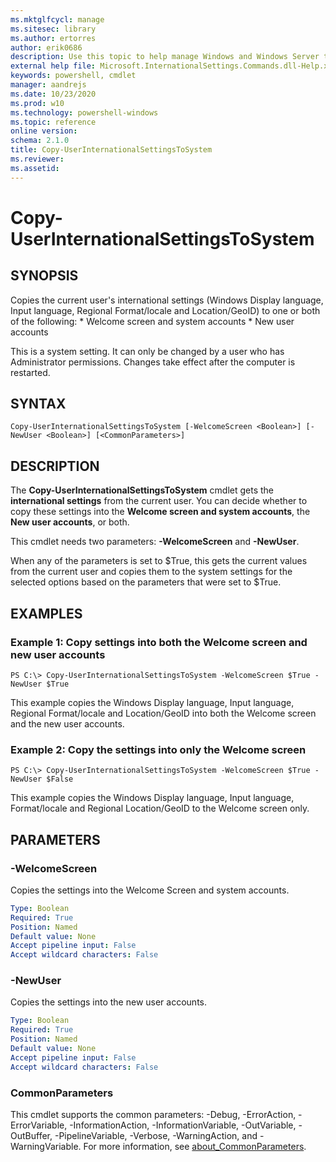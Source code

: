 ```yaml
---
ms.mktglfcycl: manage
ms.sitesec: library
ms.author: ertorres
author: erik0686
description: Use this topic to help manage Windows and Windows Server technologies with Windows PowerShell.
external help file: Microsoft.InternationalSettings.Commands.dll-Help.xml
keywords: powershell, cmdlet
manager: aandrejs
ms.date: 10/23/2020
ms.prod: w10
ms.technology: powershell-windows
ms.topic: reference
online version: 
schema: 2.1.0
title: Copy-UserInternationalSettingsToSystem
ms.reviewer:
ms.assetid: 
---
```


# Copy-UserInternationalSettingsToSystem

## SYNOPSIS
Copies the current user's international settings (Windows Display language, Input language, Regional Format/locale and Location/GeoID) to one or both of the following:
    * Welcome screen and system accounts
    * New user accounts

This is a system setting. It can only be changed by a user who has Administrator permissions. Changes take effect after the computer is restarted.

## SYNTAX

```
Copy-UserInternationalSettingsToSystem [-WelcomeScreen <Boolean>] [-NewUser <Boolean>] [<CommonParameters>]
```

## DESCRIPTION
The **Copy-UserInternationalSettingsToSystem** cmdlet gets the **international settings** from the current user.
You can decide whether to copy these settings into the **Welcome screen and system accounts**, the **New user accounts**, or both.

This cmdlet needs two parameters: **-WelcomeScreen** and **-NewUser**.

When any of the parameters is set to $True, this gets the current values from the current user and copies them to the system settings for the selected options based on the parameters that were set to $True.


## EXAMPLES

### Example 1: Copy settings into both the Welcome screen and new user accounts
```
PS C:\> Copy-UserInternationalSettingsToSystem -WelcomeScreen $True -NewUser $True
```

This example copies the Windows Display language, Input language, Regional Format/locale and Location/GeoID into both the Welcome screen and the new user accounts.


### Example 2: Copy the settings into only the Welcome screen
```
PS C:\> Copy-UserInternationalSettingsToSystem -WelcomeScreen $True -NewUser $False
```

This example copies the Windows Display language, Input language, Format/locale and Regional Location/GeoID to the Welcome screen only.


## PARAMETERS

### -WelcomeScreen
Copies the settings into the Welcome Screen and system accounts.

```yaml
Type: Boolean
Required: True
Position: Named
Default value: None
Accept pipeline input: False
Accept wildcard characters: False
```

### -NewUser
Copies the settings into the new user accounts.

```yaml
Type: Boolean
Required: True
Position: Named
Default value: None
Accept pipeline input: False
Accept wildcard characters: False
```

### CommonParameters
This cmdlet supports the common parameters: -Debug, -ErrorAction, -ErrorVariable, -InformationAction, -InformationVariable, -OutVariable, -OutBuffer, -PipelineVariable, -Verbose, -WarningAction, and -WarningVariable. For more information, see [about_CommonParameters](https://go.microsoft.com/fwlink/?LinkID=113216).
